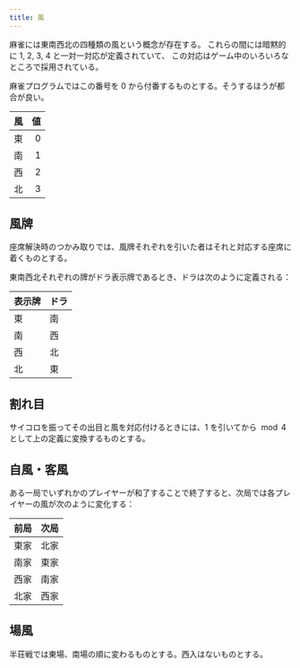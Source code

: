 ```yaml
---
title: 風
---
```


麻雀には東南西北の四種類の風という概念が存在する。
これらの間には暗黙的に 1, 2, 3, 4 と一対一対応が定義されていて、
この対応はゲーム中のいろいろなところで採用されている。

麻雀プログラムではこの番号を 0 から付番するものとする。そうするほうが都合が良い。

| 風  |   値 |
| --- | ---: |
| 東  |    0 |
| 南  |    1 |
| 西  |    2 |
| 北  |    3 |

## 風牌

座席解決時のつかみ取りでは、風牌それぞれを引いた者はそれと対応する座席に着くものとする。

東南西北それぞれの牌がドラ表示牌であるとき、ドラは次のように定義される：

| 表示牌 | ドラ |
| ------ | ---- |
| 東     | 南   |
| 南     | 西   |
| 西     | 北   |
| 北     | 東   |

## 割れ目

サイコロを振ってその出目と風を対応付けるときには、1 を引いてから $\bmod 4$ として上の定義に変換するものとする。

## 自風・客風

ある一局でいずれかのプレイヤーが和了することで終了すると、次局では各プレイヤーの風が次のように変化する：

| 前局 | 次局 |
| ---- | ---- |
| 東家 | 北家 |
| 南家 | 東家 |
| 西家 | 南家 |
| 北家 | 西家 |

## 場風

半荘戦では東場、南場の順に変わるものとする。西入はないものとする。
